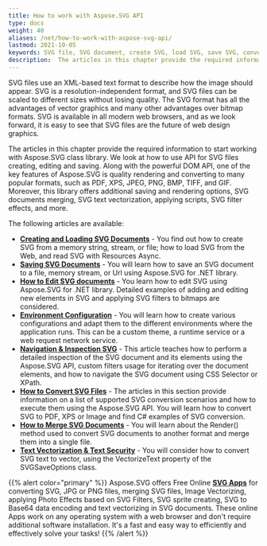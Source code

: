 ```yaml
---
title: Нow to work with Aspose.SVG API
type: docs
weight: 40
aliases: /net/how-to-work-with-aspose-svg-api/
lastmod: 2021-10-05
keywords: SVG file, SVG document, create SVG, load SVG, save SVG, convert svg, merge svg, svg filter, svg text
description:  The articles in this chapter provide the required information to start working with Aspose.SVG class library. We look at how the DOM represents an SVG document in memory and how to use API for SVG files creating, editing, saving, converting, and merging. The articles provide various C# examples (code snippets) of creating, loading, saving, editing, converting and merging SVG files using Aspose.SVG for .NET API. 
---
```


SVG files use an XML-based text format to describe how the image should appear. SVG is a resolution-independent format, and SVG files can be scaled to different sizes without losing quality. The SVG format has all the advantages of vector graphics and many other advantages over bitmap formats. SVG is available in all modern web browsers,  and as we look forward, it is easy to see that SVG files are the future of web design graphics.

The articles in this chapter provide the required information to start working with Aspose.SVG class library. We look at how to use API for SVG files creating, editing and saving. Along with the powerful DOM API, one of the key features of Aspose.SVG is quality rendering and converting to many popular formats, such as PDF, XPS, JPEG, PNG, BMP, TIFF, and GIF. Moreover, this library offers additional saving and rendering options, SVG documents merging, SVG text vectorization, applying scripts, SVG filter effects, and more.

The following articles are available:

- [**Creating and Loading SVG Documents**](/svg/net/how-to-work-with-aspose-svg-api/creating-loading-documents/) - You find out how to create SVG from a memory string,  stream, or file; how to load SVG from the Web, and read SVG with Resources Async.
- [**Saving SVG Documents**](/svg/net/how-to-work-with-aspose-svg-api/saving-svg-documents/) - You will learn how to save an SVG document to a file, memory stream, or Url using Aspose.SVG for .NET library.
- [**How to Edit SVG documents**](/svg/net/how-to-work-with-aspose-svg-api/how-to-edit-svg-documents/) - You learn how to edit SVG using Aspose.SVG for .NET library. Detailed examples of adding and editing new elements in SVG and applying SVG filters to bitmaps are considered.
- [**Environment Configuration**](/svg/net/how-to-work-with-aspose-svg-api/environment-configuration/) - You will learn how to create various configurations and adapt them to the different environments where the application runs. This can be a custom theme, a runtime service or a web request network service.
- [**Navigation & Inspection SVG**](/svg/net/how-to-work-with-aspose-svg-api/navigation-inspection/) - This article teaches how to perform a detailed inspection of the SVG document and its elements using the Aspose.SVG API, custom filters usage for iterating over the document elements, and how to navigate the SVG document using CSS Selector or XPath.
- [**How to Convert SVG Files**](svg/net/how-to-work-with-aspose-svg-api/converting/) - The articles in this section provide information on a list of supported SVG conversion scenarios and how to execute them using the Aspose.SVG API. You will learn how to convert SVG to PDF, XPS or Image and find C# examples of SVG conversion.
- [**How to Merge SVG Documents**](/svg/net/how-to-work-with-aspose-svg-api/how-to-merge-svg-files/) - You will learn about the Render() method used to convert SVG documents to another format and merge them into a single file.
- [**Text Vectorization & Text Security**](/svg/net/how-to-work-with-aspose-svg-api/text-vectorization/) - You will consider  how to convert SVG text to vector, using the VectorizeText property of the SVGSaveOptions class. 



{{% alert color="primary" %}}
Aspose.SVG offers Free Online [**SVG Apps**](https://products.aspose.app/svg/en/apps) for converting SVG, JPG or PNG files, merging SVG files, Image Vectorizing, applying Photo Effects based on SVG Filters, SVG sprite creating, SVG to Base64 data encoding and text vectorizing in SVG documents. These online Apps work on any operating system with a web browser and don't require additional software installation. It's a fast and easy way to efficiently and effectively solve your tasks!
{{% /alert %}} 

